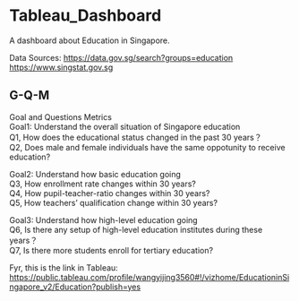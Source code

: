 # Tableau_Dashboard
A dashboard about Education in Singapore.

Data Sources:
https://data.gov.sg/search?groups=education
https://www.singstat.gov.sg

## G-Q-M
Goal and Questions Metrics  
Goal1: Understand the overall situation of Singapore education  
Q1, How does the educational status changed in the past 30 years？  
Q2, Does male and female individuals have the same oppotunity to receive education?

Goal2: Understand how basic education going  
Q3, How enrollment rate changes within 30 years?  
Q4, How pupil-teacher-ratio changes within 30 years?  
Q5, How teachers’ qualification change within 30 years?  

Goal3: Understand how high-level education going  
Q6, Is there any setup of high-level education institutes during these years？      
Q7, Is there more students enroll for tertiary education?  

Fyr, this is the link in Tableau:   
https://public.tableau.com/profile/wangyijing3560#!/vizhome/EducationinSingapore_v2/Education?publish=yes
